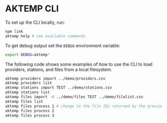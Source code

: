 AKTEMP CLI
==========

To set up the CLI locally, run:

```sh
npm link
aktemp help # see available commands
```

To get debug output set the `DEBUG` environment variable:

```sh
export DEBUG=aktemp*
```

The following code shows some examples of how to use the CLI to load providers, stations, and files from a local filesystem.

```sh
aktemp providers import ../demo/providers.csv
aktemp providers list
aktemp stations import TEST ../demo/stations.csv
aktemp stations list
aktemp files import -d ../demo/files TEST ../demo/filelist.csv
aktemp files list
aktemp files process 1 # change to the file IDs returned by the previous command
aktemp files process 2
aktemp files process 3
```
